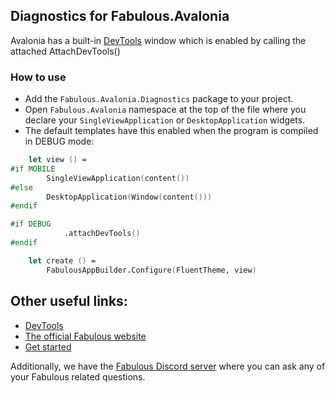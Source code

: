 ﻿## Diagnostics for Fabulous.Avalonia

Avalonia has a built-in [DevTools](https://docs.avaloniaui.net/docs/guides/implementation-guides/developer-tools) window which is enabled by calling the attached AttachDevTools()

### How to use
- Add the `Fabulous.Avalonia.Diagnostics` package to your project.
- Open `Fabulous.Avalonia` namespace at the top of the file where you declare your `SingleViewApplication` or `DesktopApplication` widgets.
- The default templates have this enabled when the program is compiled in DEBUG mode:

```fsharp
    let view () =
#if MOBILE
        SingleViewApplication(content())
#else
        DesktopApplication(Window(content()))
#endif

#if DEBUG
            .attachDevTools()
#endif

    let create () =
        FabulousAppBuilder.Configure(FluentTheme, view)
```

## Other useful links:
- [DevTools](https://docs.avaloniaui.net/docs/guides/implementation-guides/developer-tools)
- [The official Fabulous website](https://fabulous.dev)
- [Get started](https://docs.fabulous.dev/avalonia/get-started)

Additionally, we have the [Fabulous Discord server](https://discord.gg/bpTJMbSSYK) where you can ask any of your Fabulous related questions.